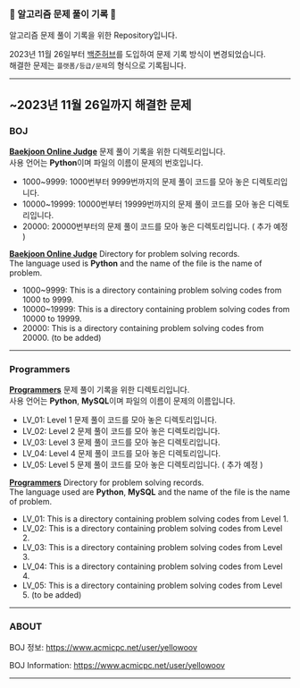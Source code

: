 <h3>📝 알고리즘 문제 풀이 기록 📝</h3>
알고리즘 문제 풀이 기록을 위한 Repository입니다.

2023년 11월 26일부터 [백준허브](https://github.com/BaekjoonHub/BaekjoonHub)를 도입하여 문제 기록 방식이 변경되었습니다.   
해결한 문제는 `플랫폼/등급/문제`의 형식으로 기록됩니다.

- - -
<h2> ~2023년 11월 26일까지 해결한 문제 </h2>
<h3> BOJ </h3>  

**[Baekjoon Online Judge](https://www.acmicpc.net/)** 문제 풀이 기록을 위한 디렉토리입니다.  
사용 언어는 **Python**이며 파일의 이름이 문제의 번호입니다.  

* 1000~9999: 1000번부터 9999번까지의 문제 풀이 코드를 모아 놓은 디렉토리입니다.
* 10000~19999: 10000번부터 19999번까지의 문제 풀이 코드를 모아 놓은 디렉토리입니다.
* 20000: 20000번부터의 문제 풀이 코드를 모아 놓은 디렉토리입니다. ( 추가 예정 )  



**[Baekjoon Online Judge](https://www.acmicpc.net)** Directory for problem solving records.  
The language used is **Python** and the name of the file is the name of problem.

* 1000~9999: This is a directory containing problem solving codes from 1000 to 9999.
* 10000~19999: This is a directory containing problem solving codes from 10000 to 19999.
* 20000: This is a directory containing problem solving codes from 20000. (to be added)


- - -

<h3> Programmers </h3>  

**[Programmers](https://programmers.co.kr/learn/challenges)** 문제 풀이 기록을 위한 디렉토리입니다.  
사용 언어는 **Python**, **MySQL**이며 파일의 이름이 문제의 이름입니다.  

* LV_01: Level 1 문제 풀이 코드를 모아 놓은 디렉토리입니다.
* LV_02: Level 2 문제 풀이 코드를 모아 놓은 디렉토리입니다.
* LV_03: Level 3 문제 풀이 코드를 모아 놓은 디렉토리입니다.
* LV_04: Level 4 문제 풀이 코드를 모아 놓은 디렉토리입니다. 
* LV_05: Level 5 문제 풀이 코드를 모아 놓은 디렉토리입니다. ( 추가 예정 )

**[Programmers](https://programmers.co.kr/learn/challenges)** Directory for problem solving records.  
The language used are **Python**, **MySQL** and the name of the file is the name of problem.

* LV_01: This is a directory containing problem solving codes from Level 1.
* LV_02: This is a directory containing problem solving codes from Level 2.
* LV_03: This is a directory containing problem solving codes from Level 3.
* LV_04: This is a directory containing problem solving codes from Level 4. 
* LV_05: This is a directory containing problem solving codes from Level 5. (to be added)

- - -

<h3> ABOUT </h3> 

BOJ 정보: https://www.acmicpc.net/user/yellowoov   



BOJ Information: https://www.acmicpc.net/user/yellowoov  

- - - 
